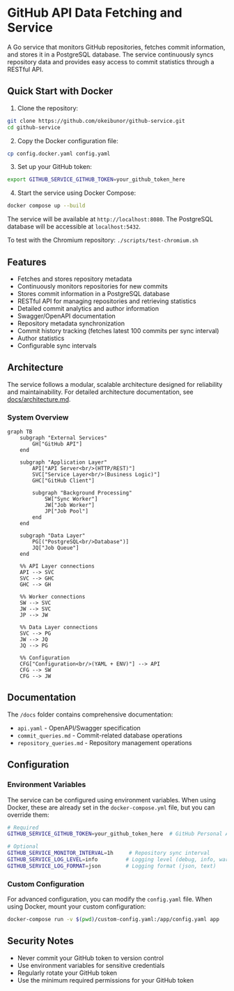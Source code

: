 # GitHub API Data Fetching and Service

A Go service that monitors GitHub repositories, fetches commit information, and stores it in a PostgreSQL database. The service continuously syncs repository data and provides easy access to commit statistics through a RESTful API.

## Quick Start with Docker

1. Clone the repository:

```bash
git clone https://github.com/okeibunor/github-service.git
cd github-service
```

2. Copy the Docker configuration file:

```bash
cp config.docker.yaml config.yaml
```

3. Set up your GitHub token:

```bash
export GITHUB_SERVICE_GITHUB_TOKEN=your_github_token_here
```

4. Start the service using Docker Compose:

```bash
docker compose up --build
```

The service will be available at `http://localhost:8080`. The PostgreSQL database will be accessible at `localhost:5432`.

To test with the Chromium repository: `./scripts/test-chromium.sh`

## Features

- Fetches and stores repository metadata
- Continuously monitors repositories for new commits
- Stores commit information in a PostgreSQL database
- RESTful API for managing repositories and retrieving statistics
- Detailed commit analytics and author information
- Swagger/OpenAPI documentation
- Repository metadata synchronization
- Commit history tracking (fetches latest 100 commits per sync interval)
- Author statistics
- Configurable sync intervals

## Architecture

The service follows a modular, scalable architecture designed for reliability and maintainability. For detailed architecture documentation, see [docs/architecture.md](docs/architecture.md).

### System Overview

```mermaid
graph TB
    subgraph "External Services"
        GH["GitHub API"]
    end

    subgraph "Application Layer"
        API["API Server<br/>(HTTP/REST)"]
        SVC["Service Layer<br/>(Business Logic)"]
        GHC["GitHub Client"]

        subgraph "Background Processing"
            SW["Sync Worker"]
            JW["Job Worker"]
            JP["Job Pool"]
        end
    end

    subgraph "Data Layer"
        PG[("PostgreSQL<br/>Database")]
        JQ["Job Queue"]
    end

    %% API Layer connections
    API --> SVC
    SVC --> GHC
    GHC --> GH

    %% Worker connections
    SW --> SVC
    JW --> SVC
    JP --> JW

    %% Data Layer connections
    SVC --> PG
    JW --> JQ
    JQ --> PG

    %% Configuration
    CFG["Configuration<br/>(YAML + ENV)"] --> API
    CFG --> SW
    CFG --> JW
```

## Documentation

The `/docs` folder contains comprehensive documentation:

- `api.yaml` - OpenAPI/Swagger specification
- `commit_queries.md` - Commit-related database operations
- `repository_queries.md` - Repository management operations

## Configuration

### Environment Variables

The service can be configured using environment variables. When using Docker, these are already set in the `docker-compose.yml` file, but you can override them:

```bash
# Required
GITHUB_SERVICE_GITHUB_TOKEN=your_github_token_here  # GitHub Personal Access Token

# Optional
GITHUB_SERVICE_MONITOR_INTERVAL=1h     # Repository sync interval
GITHUB_SERVICE_LOG_LEVEL=info         # Logging level (debug, info, warn, error)
GITHUB_SERVICE_LOG_FORMAT=json        # Logging format (json, text)
```

### Custom Configuration

For advanced configuration, you can modify the `config.yaml` file. When using Docker, mount your custom configuration:

```bash
docker-compose run -v $(pwd)/custom-config.yaml:/app/config.yaml app
```

## Security Notes

- Never commit your GitHub token to version control
- Use environment variables for sensitive credentials
- Regularly rotate your GitHub token
- Use the minimum required permissions for your GitHub token
